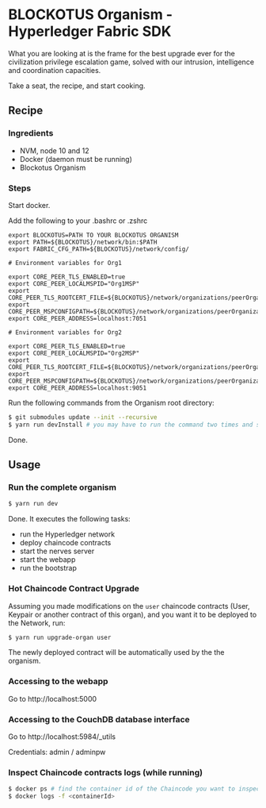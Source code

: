 # BLOCKOTUS Organism - Hyperledger Fabric SDK

What you are looking at is the frame for the best upgrade ever for the civilization privilege escalation game, solved with our intrusion, intelligence and coordination capacities.

Take a seat, the recipe, and start cooking.

## Recipe

### Ingredients

- NVM, node 10 and 12
- Docker (daemon must be running)
- Blockotus Organism

### Steps

Start docker.

Add the following to your .bashrc or .zshrc

```
export BLOCKOTUS=PATH TO YOUR BLOCKOTUS ORGANISM
export PATH=${BLOCKOTUS}/network/bin:$PATH
export FABRIC_CFG_PATH=${BLOCKOTUS}/network/config/

# Environment variables for Org1

export CORE_PEER_TLS_ENABLED=true
export CORE_PEER_LOCALMSPID="Org1MSP"
export CORE_PEER_TLS_ROOTCERT_FILE=${BLOCKOTUS}/network/organizations/peerOrganizations/org1.example.com/peers/peer0.org1.example.com/tls/ca.crt
export CORE_PEER_MSPCONFIGPATH=${BLOCKOTUS}/network/organizations/peerOrganizations/org1.example.com/users/Admin@org1.example.com/msp
export CORE_PEER_ADDRESS=localhost:7051

# Environment variables for Org2

export CORE_PEER_TLS_ENABLED=true
export CORE_PEER_LOCALMSPID="Org2MSP"
export CORE_PEER_TLS_ROOTCERT_FILE=${BLOCKOTUS}/network/organizations/peerOrganizations/org2.example.com/peers/peer0.org2.example.com/tls/ca.crt
export CORE_PEER_MSPCONFIGPATH=${BLOCKOTUS}/network/organizations/peerOrganizations/org2.example.com/users/Admin@org2.example.com/msp
export CORE_PEER_ADDRESS=localhost:9051
```

Run the following commands from the Organism root directory:

```bash
$ git submodules update --init --recursive
$ yarn run devInstall # you may have to run the command two times and switch your node version
``` 

Done.

## Usage

### Run the complete organism

```bash
$ yarn run dev
``` 

Done.
It executes the following tasks:
- run the Hyperledger network
- deploy chaincode contracts
- start the nerves server
- start the webapp
- run the bootstrap

### Hot Chaincode Contract Upgrade

Assuming you made modifications on the `user` chaincode contracts (User, Keypair or another contract of this organ), and you want it to be deployed to the Network, run:

```bash
$ yarn run upgrade-organ user
``` 

The newly deployed contract will be automatically used by the the organism.

### Accessing to the webapp

Go to http://localhost:5000

### Accessing to the CouchDB database interface

Go to http://localhost:5984/_utils

Credentials: admin / adminpw

### Inspect Chaincode contracts logs (while running)

```bash
$ docker ps # find the container id of the Chaincode you want to inspect
$ docker logs -f <containerId>
```
